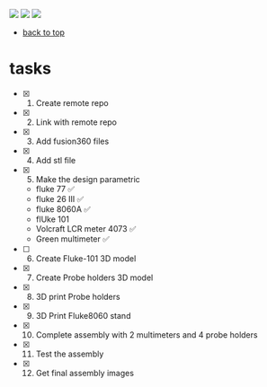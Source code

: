 [![](https://img.shields.io/badge/organization-nikosLab-blue.svg)](https://github.com/iotmodular) 
[![](https://img.shields.io/badge/remote-multimeterStand-green.svg)](https://github.com/nikoschalikias/multimeterStand) 
[![](https://img.shields.io/badge/local-F:\prj\nikosLab\multimeterStand-orange.svg)]() 


* [back to top](README.md)

# tasks

- [x] 1. Create remote repo
- [x] 2. Link with remote repo
- [x] 3. Add fusion360 files
- [x] 4. Add stl file
- [x] 5. Make the design parametric
    - fluke 77 :white_check_mark:
    - fluke 26 III :white_check_mark:
    - fluke 8060A :white_check_mark:
    - flUke 101
    - Volcraft LCR meter 4073 :white_check_mark:
    - Green multimeter :white_check_mark:
- [ ] 6. Create Fluke-101 3D model   
- [x] 7. Create Probe holders 3D model 
- [x] 8. 3D print Probe holders
- [x] 9. 3D Print Fluke8060 stand
- [x] 10. Complete assembly with 2 multimeters and 4 probe holders
- [x] 11. Test the assembly
- [x] 12. Get final assembly images



